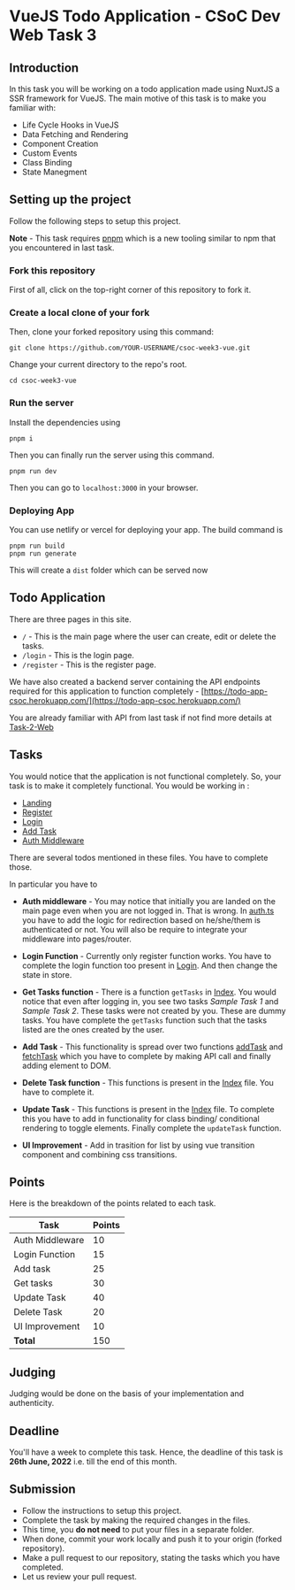 # VueJS Todo Application - CSoC Dev Web Task 3

## Introduction

In this task you will be working on a todo application made using NuxtJS a SSR framework for VueJS. The main motive of this task is to make you familiar with:

- Life Cycle Hooks in VueJS
- Data Fetching and Rendering
- Component Creation
- Custom Events
- Class Binding
- State Manegment

## Setting up the project

Follow the following steps to setup this project.

**Note** - This task requires [pnpm](https://pnpm.io/) which is a new tooling similar to npm that you encountered in last task.

### Fork this repository
First of all, click on the top-right corner of this repository to fork it.

### Create a local clone of your fork
Then, clone your forked repository using this command:
```
git clone https://github.com/YOUR-USERNAME/csoc-week3-vue.git
```

Change your current directory to the repo's root.
```
cd csoc-week3-vue
```

### Run the server

Install the dependencies using
```
pnpm i
```

Then you can finally run the server using this command.
```
pnpm run dev
```

Then you can go to `localhost:3000` in your browser.

### Deploying App

You can use netlify or vercel for deploying your app. The build command is
```
pnpm run build
pnpm run generate
```

This will create a `dist` folder which can be served now

## Todo Application

There are three pages in this site.

- `/` - This is the main page where the user can create, edit or delete the tasks.
- `/login` - This is the login page.
- `/register` - This is the register page.

We have also created a backend server containing the API endpoints required for this application to function completely  - [https://todo-app-csoc.herokuapp.com/](https://todo-app-csoc.herokuapp.com/)

You are already familiar with API from last task if not find more details at [Task-2-Web](https://github.com/COPS-CSOC-2022/csoc-task-2-web#api-usage)

## Tasks
You would notice that the application is not functional completely. So, your task is to make it completely functional. You would be working in :
- [Landing](./pages/index.vue)
- [Register](./pages/register/index.vue)
- [Login](./pages/login/index.vue)
- [Add Task](./components/addTask.vue)
- [Auth Middleware](./middleware/auth.ts)

There are several todos mentioned in these files. You have to complete those.

In particular you have to

- **Auth middleware** - You may notice that initially you are landed on the main page even when you are not logged in. That is wrong. In [auth.ts](./middleware/auth.ts) you have to add the logic for redirection based on he/she/them is authenticated or not. You will also be require to integrate your middleware into pages/router.

- **Login Function** - Currently only register function works. You have to complete the login function too present in [Login](./pages/login/index.vue). And then change the state in store.

- **Get Tasks function** - There is a function `getTasks` in [Index](./pages/index.vue). You would notice that even after logging in, you see two tasks *Sample Task 1* and *Sample Task 2*. These tasks were not created by you. These are dummy tasks. You have complete the `getTasks` function such that the tasks listed are the ones created by the user.

- **Add Task** - This functionality is spread over two functions [addTask](./component/addTask.vue) and [fetchTask](./pages/index.vue) which you have to complete by making API call and finally adding element to DOM.

- **Delete Task function** - This functions is present in the [Index](./pages/index.vue) file. You have to complete it.

- **Update Task** - This functions is present in the [Index](./pages/index.vue) file. To complete this you have to add in functionality for class binding/ conditional rendering to toggle elements. Finally complete the `updateTask` function.

- **UI Improvement** - Add in trasition for list by using vue transition component and combining css transitions.

## Points
Here is the breakdown of the points related to each task.

|**Task**|**Points**  |
|--|--|
| Auth Middleware | 10 |
| Login Function | 15 |
| Add task | 25 |
| Get tasks | 30 |
| Update Task | 40 |
| Delete Task | 20 |
| UI Improvement | 10 |
|**Total**|150|

## Judging
Judging would be done on the basis of your implementation and authenticity.

## Deadline
You'll have a week to complete this task. Hence, the deadline of this task is **26th June, 2022** i.e. till the end of this month.

## Submission
* Follow the instructions to setup this project.
* Complete the task by making the required changes in the files.
* This time, you **do not need** to put your files in a separate folder.
* When done, commit your work locally and push it to your origin (forked repository).
* Make a pull request to our repository, stating the tasks which you have completed.
* Let us review your pull request.
